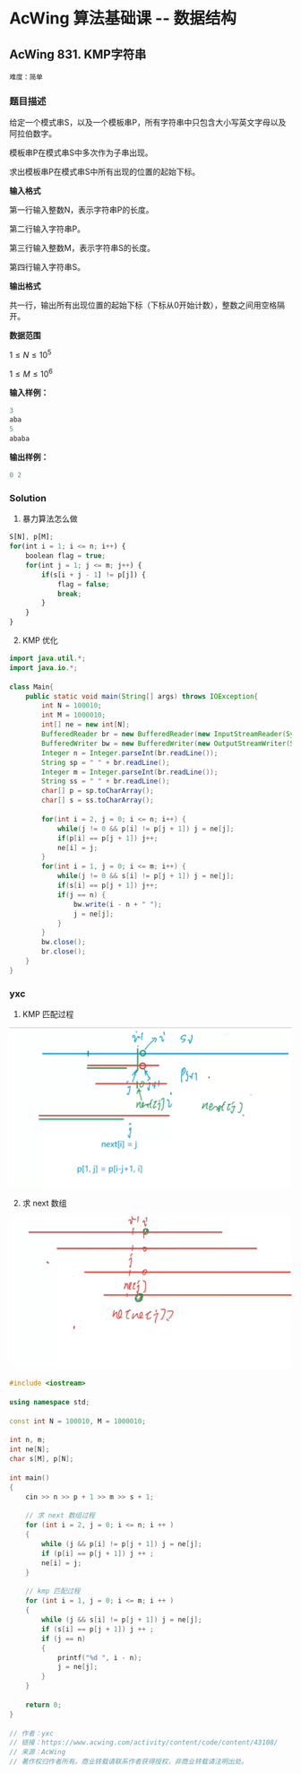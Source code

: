 # AcWing 算法基础课 -- 数据结构

## AcWing 831. KMP字符串

`难度：简单`

### 题目描述

给定一个模式串S，以及一个模板串P，所有字符串中只包含大小写英文字母以及阿拉伯数字。

模板串P在模式串S中多次作为子串出现。

求出模板串P在模式串S中所有出现的位置的起始下标。

**输入格式**

第一行输入整数N，表示字符串P的长度。

第二行输入字符串P。

第三行输入整数M，表示字符串S的长度。

第四行输入字符串S。

**输出格式**

共一行，输出所有出现位置的起始下标（下标从0开始计数），整数之间用空格隔开。

**数据范围**

$1≤N≤10^5$

$1≤M≤10^6$



**输入样例：**

```R
3
aba
5
ababa
```

**输出样例：**

```R
0 2
```

### Solution

1. 暴力算法怎么做

```javascript
S[N], p[M];
for(int i = 1; i <= n; i++) {
    boolean flag = true;
    for(int j = 1; j <= m; j++) {
        if(s[i + j - 1] != p[j]) {
            flag = false;
            break;
        }
    }    
}
```

2. KMP 优化

```java
import java.util.*;
import java.io.*;

class Main{
    public static void main(String[] args) throws IOException{
        int N = 100010;
        int M = 1000010;
        int[] ne = new int[N];
        BufferedReader br = new BufferedReader(new InputStreamReader(System.in));
        BufferedWriter bw = new BufferedWriter(new OutputStreamWriter(System.out));
        Integer n = Integer.parseInt(br.readLine());
        String sp = " " + br.readLine();
        Integer m = Integer.parseInt(br.readLine());
        String ss = " " + br.readLine();
        char[] p = sp.toCharArray();
        char[] s = ss.toCharArray();
        
        for(int i = 2, j = 0; i <= n; i++) {
            while(j != 0 && p[i] != p[j + 1]) j = ne[j];
            if(p[i] == p[j + 1]) j++;
            ne[i] = j;
        }
        for(int i = 1, j = 0; i <= m; i++) {
            while(j != 0 && s[i] != p[j + 1]) j = ne[j];
            if(s[i] == p[j + 1]) j++;
            if(j == n) {
                bw.write(i - n + " ");
                j = ne[j];
            }
        }
        bw.close();
        br.close();
    }
}
```

### yxc

1. KMP 匹配过程

![image-20210217195208053](pics/image-20210217195208053.png)

2. 求 next 数组

![image-20210217195854304](pics/image-20210217195854304.png)

```cpp
#include <iostream>

using namespace std;

const int N = 100010, M = 1000010;

int n, m;
int ne[N];
char s[M], p[N];

int main()
{
    cin >> n >> p + 1 >> m >> s + 1;
	
    // 求 next 数组过程
    for (int i = 2, j = 0; i <= n; i ++ )
    {
        while (j && p[i] != p[j + 1]) j = ne[j];
        if (p[i] == p[j + 1]) j ++ ;
        ne[i] = j;
    }

    // kmp 匹配过程
    for (int i = 1, j = 0; i <= m; i ++ )
    {
        while (j && s[i] != p[j + 1]) j = ne[j];
        if (s[i] == p[j + 1]) j ++ ;
        if (j == n)
        {
            printf("%d ", i - n);
            j = ne[j];
        }
    }

    return 0;
}

// 作者：yxc
// 链接：https://www.acwing.com/activity/content/code/content/43108/
// 来源：AcWing
// 著作权归作者所有。商业转载请联系作者获得授权，非商业转载请注明出处。
```


